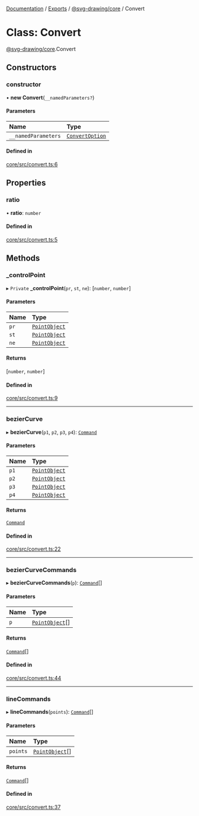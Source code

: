 [Documentation](../README.md) / [Exports](../modules.md) / [@svg-drawing/core](../modules/svg_drawing_core.md) / Convert

# Class: Convert

[@svg-drawing/core](../modules/svg_drawing_core.md).Convert

## Constructors

### constructor

• **new Convert**(`__namedParameters?`)

#### Parameters

| Name | Type |
| :------ | :------ |
| `__namedParameters` | [`ConvertOption`](../interfaces/svg_drawing_core.ConvertOption.md) |

#### Defined in

[core/src/convert.ts:6](https://github.com/kmkzt/svg-drawing/blob/ed5bdad/packages/core/src/convert.ts#L6)

## Properties

### ratio

• **ratio**: `number`

#### Defined in

[core/src/convert.ts:5](https://github.com/kmkzt/svg-drawing/blob/ed5bdad/packages/core/src/convert.ts#L5)

## Methods

### \_controlPoint

▸ `Private` **_controlPoint**(`pr`, `st`, `ne`): [`number`, `number`]

#### Parameters

| Name | Type |
| :------ | :------ |
| `pr` | [`PointObject`](../modules/svg_drawing_core.md#pointobject) |
| `st` | [`PointObject`](../modules/svg_drawing_core.md#pointobject) |
| `ne` | [`PointObject`](../modules/svg_drawing_core.md#pointobject) |

#### Returns

[`number`, `number`]

#### Defined in

[core/src/convert.ts:9](https://github.com/kmkzt/svg-drawing/blob/ed5bdad/packages/core/src/convert.ts#L9)

___

### bezierCurve

▸ **bezierCurve**(`p1`, `p2`, `p3`, `p4`): [`Command`](svg_drawing_core.Command.md)

#### Parameters

| Name | Type |
| :------ | :------ |
| `p1` | [`PointObject`](../modules/svg_drawing_core.md#pointobject) |
| `p2` | [`PointObject`](../modules/svg_drawing_core.md#pointobject) |
| `p3` | [`PointObject`](../modules/svg_drawing_core.md#pointobject) |
| `p4` | [`PointObject`](../modules/svg_drawing_core.md#pointobject) |

#### Returns

[`Command`](svg_drawing_core.Command.md)

#### Defined in

[core/src/convert.ts:22](https://github.com/kmkzt/svg-drawing/blob/ed5bdad/packages/core/src/convert.ts#L22)

___

### bezierCurveCommands

▸ **bezierCurveCommands**(`p`): [`Command`](svg_drawing_core.Command.md)[]

#### Parameters

| Name | Type |
| :------ | :------ |
| `p` | [`PointObject`](../modules/svg_drawing_core.md#pointobject)[] |

#### Returns

[`Command`](svg_drawing_core.Command.md)[]

#### Defined in

[core/src/convert.ts:44](https://github.com/kmkzt/svg-drawing/blob/ed5bdad/packages/core/src/convert.ts#L44)

___

### lineCommands

▸ **lineCommands**(`points`): [`Command`](svg_drawing_core.Command.md)[]

#### Parameters

| Name | Type |
| :------ | :------ |
| `points` | [`PointObject`](../modules/svg_drawing_core.md#pointobject)[] |

#### Returns

[`Command`](svg_drawing_core.Command.md)[]

#### Defined in

[core/src/convert.ts:37](https://github.com/kmkzt/svg-drawing/blob/ed5bdad/packages/core/src/convert.ts#L37)
